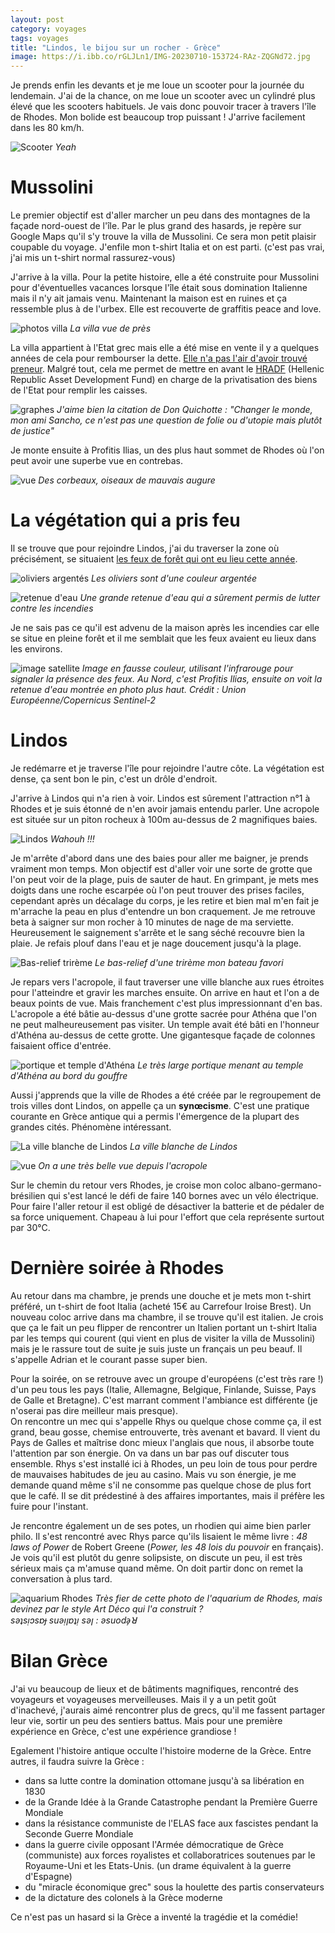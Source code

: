 ```yaml
---
layout: post 
category: voyages
tags: voyages
title: "Lindos, le bijou sur un rocher - Grèce"
image: https://i.ibb.co/rGLJLn1/IMG-20230710-153724-RAz-ZQGNd72.jpg
---
```


Je prends enfin les devants et je me loue un scooter pour la journée du lendemain. J'ai de la chance, on me loue un scooter avec un cylindré plus élevé que les scooters habituels. Je vais donc pouvoir tracer à travers l'île de Rhodes. Mon bolide est beaucoup trop puissant ! J'arrive facilement dans les 80 km/h.

![Scooter](https://i.ibb.co/qC57G7C/IMG-20230710-095834-Qf640-PHa5-G.jpg)
_Yeah_

<!--more-->

# Mussolini

Le premier objectif est d'aller marcher un peu dans des montagnes de la façade nord-ouest de l'île. Par le plus grand des hasards, je repère sur Google Maps qu'il s'y trouve la villa de Mussolini. Ce sera mon petit plaisir coupable du voyage. J'enfile mon t-shirt Italia et on est parti. (c'est pas vrai, j'ai mis un t-shirt normal rassurez-vous)

J'arrive à la villa. Pour la petite histoire, elle a été construite pour Mussolini pour d'éventuelles vacances lorsque l'île était sous domination Italienne mais il n'y ait jamais venu. Maintenant la maison est en ruines et ça ressemble plus à de l'urbex. Elle est recouverte de graffitis peace and love.

![photos villa](https://i.ibb.co/JctwsJz/Villa-Musso.jpg)
_La villa vue de près_

La villa appartient à l'Etat grec mais elle a été mise en vente il y a quelques années de cela pour rembourser la dette. [Elle n'a pas l'air d'avoir trouvé preneur](https://greekreporter-com.translate.goog/2020/07/17/mussolinis-old-villa-on-rhodes-still-on-real-estate-market/?_x_tr_sl=en&_x_tr_tl=fr&_x_tr_hl=fr&_x_tr_pto=wapp&_x_tr_hist=true). 
Malgré tout, cela me permet de mettre en avant le [HRADF](https://en-m-wikipedia-org.translate.goog/wiki/Hellenic_Republic_Asset_Development_Fund?_x_tr_sl=en&_x_tr_tl=fr&_x_tr_hl=fr&_x_tr_pto=wapp) (Hellenic Republic Asset Development Fund) en charge de la privatisation des biens de l'Etat pour remplir les caisses. 

![graphes](https://i.ibb.co/tLCpd87/graphes.jpg)
_J'aime bien la citation de Don Quichotte : "Changer le monde, mon ami Sancho, ce n'est pas une question de folie ou d'utopie mais plutôt de justice"_

Je monte ensuite à Profitis Ilias, un des plus haut sommet de Rhodes où l'on peut avoir une superbe vue en contrebas.

![vue](https://i.ibb.co/9qBk0hw/IMG-20230710-120002-BUeve-Ee-X5a.jpg)
_Des corbeaux, oiseaux de mauvais augure_

# La végétation qui a pris feu

Il se trouve que pour rejoindre Lindos, j'ai du traverser la zone où précisément, se situaient [les feux de forêt qui ont eu lieu cette année](https://www.lemonde.fr/planete/article/2023/07/22/en-grece-sous-une-canicule-inedite-l-ile-de-rhodes-evacuee-en-urgence_6183020_3244.html). 

![oliviers argentés](https://i.ibb.co/86fc0zb/IMG-20230710-142026-u33q-VHef1j.jpg)
_Les oliviers sont d'une couleur argentée_

![retenue d'eau](https://i.ibb.co/f49Qtjt/IMG-20230710-143123-x-E4k-OFgd7w.jpg)
_Une grande retenue d'eau qui a sûrement permis de lutter contre les incendies_

Je ne sais pas ce qu'il est advenu de la maison après les incendies car elle se situe en pleine forêt et il me semblait que les feux avaient eu lieux dans les environs. 

![image satellite](https://i.ibb.co/6wxf1P9/rhodes-GREECE-WILDFIRE-credit-eu-copernicus-1392x1392.jpg)
_Image en fausse couleur, utilisant l'infrarouge pour signaler la présence des feux. Au Nord, c'est Profitis Ilias, ensuite on voit la retenue d'eau montrée en photo plus haut. Crédit : Union Européenne/Copernicus Sentinel-2_

# Lindos

Je redémarre et je traverse l'île pour rejoindre l'autre côte. La végétation est dense, ça sent bon le pin, c'est un drôle d'endroit. 

J'arrive à Lindos qui n'a rien à voir. Lindos est sûrement l'attraction n°1 à Rhodes et je suis étonné de n'en avoir jamais entendu parler. Une acropole est située sur un piton rocheux à 100m au-dessus de 2 magnifiques baies. 

![Lindos](https://i.ibb.co/rGLJLn1/IMG-20230710-153724-RAz-ZQGNd72.jpg)
_Wahouh !!!_

Je m'arrête d'abord dans une des baies pour aller me baigner, je prends vraiment mon temps. Mon objectif est d'aller voir une sorte de grotte que l'on peut voir de la plage, puis de sauter de haut. 
En grimpant, je mets mes doigts dans une roche escarpée où l'on peut trouver des prises faciles, cependant après un décalage du corps, je les retire et bien mal m'en fait je m'arrache la peau en plus d'entendre un bon craquement. Je me retrouve beta à saigner sur mon rocher à 10 minutes de nage de ma serviette. Heureusement le saignement s'arrête et le sang séché recouvre bien la plaie. 
Je refais plouf dans l'eau et je nage doucement jusqu'à la plage. 

![Bas-relief trirème](https://i.ibb.co/pfHrNZD/IMG-20230710-182958-s-Qd-JI7-A65-Q.jpg)
_Le bas-relief d'une trirème mon bateau favori_


Je repars vers l'acropole, il faut traverser une ville blanche aux rues étroites pour l'atteindre et gravir les marches ensuite. On arrive en haut et l'on a de beaux points de vue. Mais franchement c'est plus impressionnant d'en bas. L'acropole a été bâtie au-dessus d'une grotte sacrée pour Athéna que l'on ne peut malheureusement pas visiter. Un temple avait été bâti en l'honneur d'Athéna au-dessus de cette grotte. Une gigantesque façade de colonnes faisaient office d'entrée.  

![portique et temple d'Athéna](https://i.ibb.co/LSPyRrZ/temple-athena.jpg)
_Le très large portique menant au temple d'Athéna au bord du gouffre_

Aussi j'apprends que la ville de Rhodes a été créée par le regroupement de trois villes dont Lindos, on appelle ça un **synœcisme**. C'est une pratique courante en Grèce antique qui a permis l'émergence de la plupart des grandes cités. Phénomène intéressant. 

![La ville blanche de Lindos](https://i.ibb.co/ckx7j0W/IMG-20230710-183328-b-KJgc-Tay3-V.jpg)
_La ville blanche de Lindos_

![vue](https://i.ibb.co/hFYX1cQ/IMG-20230710-182435-r9-Ew-YY3-J6c.jpg)
_On a une très belle vue depuis l'acropole_

Sur le chemin du retour vers Rhodes, je croise mon coloc albano-germano-brésilien qui s'est lancé le défi de faire 140 bornes avec un vélo électrique. Pour faire l'aller retour il est obligé de désactiver la batterie et de pédaler de sa force uniquement. Chapeau à lui pour l'effort que cela représente surtout par 30°C.

# Dernière soirée à Rhodes 

Au retour dans ma chambre, je prends une douche et je mets mon t-shirt préféré, un t-shirt de foot Italia (acheté 15€ au Carrefour Iroise Brest). Un nouveau coloc arrive dans ma chambre, il se trouve qu'il est italien. Je crois que ça le fait un peu flipper de rencontrer un Italien portant un t-shirt Italia par les temps qui courent (qui vient en plus de visiter la villa de Mussolini) mais je le rassure tout de suite je suis juste un français un peu beauf. Il s'appelle Adrian et le courant passe super bien. 

Pour la soirée, on se retrouve avec un groupe d'européens (c'est très rare !) d'un peu tous les pays (Italie, Allemagne, Belgique, Finlande, Suisse, Pays de Galle et Bretagne). C'est marrant comment l'ambiance est différente (je n'oserai pas dire meilleur mais presque).  
On rencontre un mec qui s'appelle Rhys ou quelque chose comme ça, il est grand, beau gosse, chemise entrouverte, très avenant et bavard. Il vient du Pays de Galles et maîtrise donc mieux l'anglais que nous, il absorbe toute l'attention par son énergie. On va dans un bar pas ouf discuter tous ensemble. Rhys s'est installé ici à Rhodes, un peu loin de tous pour perdre de mauvaises habitudes de jeu au casino. Mais vu son énergie, je me demande quand même s'il ne consomme pas quelque chose de plus fort que le café. Il se dit prédestiné à des affaires importantes, mais il préfère les fuire pour l'instant. 

Je rencontre également un de ses potes, un rhodien qui aime bien parler philo. Il s'est rencontré avec Rhys parce qu'ils lisaient le même livre : _48 laws of Power_ de Robert Greene (_Power, les 48 lois du pouvoir_ en français). Je vois qu'il est plutôt du genre solipsiste, on discute un peu, il est très sérieux mais ça m'amuse quand même. On doit partir donc on remet la conversation à plus tard. 

![aquarium Rhodes](https://i.ibb.co/z5G6hTp/IMG-20230708-193547-Ax36y65-R1r.jpg)
_Très fier de cette photo de l'aquarium de Rhodes, mais devinez par le style Art Déco qui l'a construit ?  
sǝʇsᴉɔsɐɟ suǝᴉןɐʇᴉ sǝן : ǝsuodǝ̗ꓤ_

# Bilan Grèce

J'ai vu beaucoup de lieux et de bâtiments magnifiques, rencontré des voyageurs et voyageuses merveilleuses. Mais il y a un petit goût d'inachevé, j'aurais aimé rencontrer plus de grecs, qu'il me fassent partager leur vie, sortir un peu des sentiers battus. Mais pour une première expérience en Grèce, c'est une expérience grandiose !

Egalement l'histoire antique occulte l'histoire moderne de la Grèce.
Entre autres, il faudra suivre la Grèce :  

- dans sa lutte contre la domination ottomane jusqu'à sa libération en 1830
- de la Grande Idée à la Grande Catastrophe pendant la Première Guerre Mondiale
- dans la résistance communiste de l'ELAS face aux fascistes pendant la Seconde Guerre Mondiale
- dans la guerre civile opposant l'Armée démocratique de Grèce (communiste) aux forces royalistes et collaboratrices soutenues par le Royaume-Uni et les Etats-Unis. (un drame équivalent à la guerre d'Espagne)
- du "miracle économique grec" sous la houlette des partis conservateurs
- de la dictature des colonels à la Grèce moderne

Ce n'est pas un hasard si la Grèce a inventé la tragédie et la comédie!



